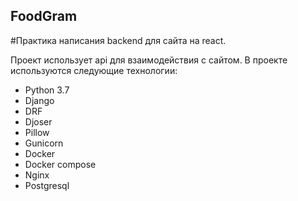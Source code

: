 ## FoodGram

#Практика написания backend для сайта на react. 

Проект использует api для взаимодействия с сайтом. В проекте используются следующие технологии:
- Python 3.7
- Django
- DRF
- Djoser
- Pillow
- Gunicorn
- Docker 
- Docker compose 
- Nginx
- Postgresql
